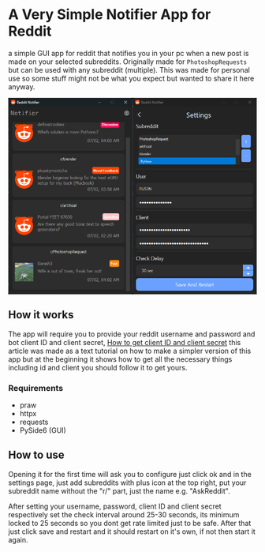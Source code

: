 # A Very Simple Notifier App for Reddit
a simple GUI app for reddit that notifies you in your pc when a new post is made on your selected subreddits. Originally made for `PhotoshopRequests` but can be used with any subreddit (multiple).
This was made for personal use so some stuff might not be what you expect but wanted to share it here anyway.

<div align="center" style="display: flex; justify-content: center; align-items: center;">
    <img src="screenshots/rn-home.png" width="50%" alt="Home screenshot"/>
    <img src="screenshots/rn-settings.png" width="50%" alt="settings screenshot"/>
</div>

## How it works
The app will require you to provide your reddit username and password and bot client ID and client secret, [How to get client ID and client secret](https://medium.com/@flincode/create-a-reddit-post-notifier-in-python-fb43a805474a) this article was made as a text tutorial on how to make a simpler version of this app but at the beginning it shows how to get all the necessary things including id and client you should follow it to get yours.


### Requirements
- praw
- httpx
- requests
- PySide6 (GUI)


## How to use

Opening it for the first time will ask you to configure just click ok and in the settings page, just add subreddits with plus icon at the top right, put your subreddit name without the "r/" part, just the name e.g. "AskReddit". <br>

After setting your username, password, client ID and client secret respectively set the check interval around 25-30 seconds, its minimum locked to 25 seconds so you dont get rate limited just to be safe. After that just click save and restart and it should restart on it's own, if not then start it again.



